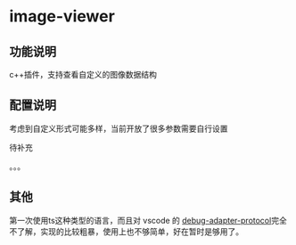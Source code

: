 # image-viewer

## 功能说明

c++插件，支持查看自定义的图像数据结构



## 配置说明

考虑到自定义形式可能多样，当前开放了很多参数需要自行设置

待补充

。。。



## 其他

第一次使用ts这种类型的语言，而且对 vscode 的 [debug-adapter-protocol](https://microsoft.github.io/debug-adapter-protocol/)完全不了解，实现的比较粗暴，使用上也不够简单，好在暂时是够用了。

